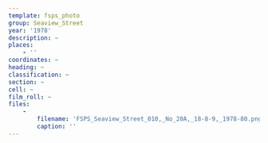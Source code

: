 ```yaml
---
template: fsps_photo
group: Seaview_Street
year: '1978'
description: ~
places:
    - ''
coordinates: ~
heading: ~
classification: ~
section: ~
cell: ~
film_roll: ~
files:
    -
        filename: 'FSPS_Seaview_Street_010,_No_20A,_18-8-9,_1978-80.png'
        caption: ''
---
```

